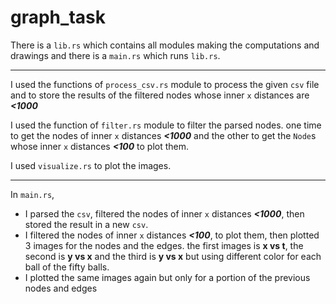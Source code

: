 # graph_task
There is a `lib.rs` which contains all modules making the computations 
and drawings and there is a `main.rs` which runs `lib.rs`.
___
I used the functions of `process_csv.rs` module to process the given
`csv` file and to store the results of the filtered nodes whose inner
`x` distances are ***<1000***


I used the function of `filter.rs` module to filter the parsed nodes.
one time to get the nodes of inner `x` distances ***<1000*** and the other to get the `Node`s
whose inner `x` distances ***<100*** to plot them.

I used `visualize.rs` to plot the images.
___
In `main.rs`,
- I parsed the `csv`, filtered the nodes of inner `x` distances
***<1000***, then stored the result in a new `csv`.
- I filtered the nodes of inner `x` distances
  ***<100***, to plot them, then plotted 3 images for the nodes and the edges. the first images is **x vs t**,
  the second is **y vs x** and the third is **y vs x** but using different color for each ball of the fifty balls.
- I plotted the same images again but only for a portion of the previous nodes and edges

